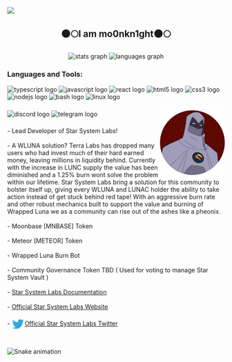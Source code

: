 ![](https://komarev.com/ghpvc/?username=mo0nkn1ght&label=Profile%20views&color=0e75b6&style=flat)
</br>

<h2 align="center">🌑🌕I am mo0nkn1ght🌑🌕</h2>

###

<div align="center">
  <img src="https://github-readme-stats.vercel.app/api?hide_title=false&hide_rank=false&show_icons=true&include_all_commits=true&count_private=true&disable_animations=false&theme=dracula&locale=en&hide_border=false&username=mo0nkn1ght" height="150" alt="stats graph"  />
  <img src="https://github-readme-stats.vercel.app/api/top-langs?locale=en&hide_title=false&layout=compact&card_width=320&langs_count=5&theme=dracula&hide_border=false&username=mo0nkn1ght" height="150" alt="languages graph"  />
</div>

###

<div align="left">
  <h3 align="left">Languages and Tools:</h3>
  <img src="https://cdn.jsdelivr.net/gh/devicons/devicon/icons/typescript/typescript-plain.svg" height="30" width="42" alt="typescript logo"  />
  <img src="https://cdn.jsdelivr.net/gh/devicons/devicon/icons/javascript/javascript-original.svg" height="30" width="42" alt="javascript logo"  />
  <img src="https://cdn.jsdelivr.net/gh/devicons/devicon/icons/react/react-original.svg" height="30" width="42" alt="react logo"  />
  <img src="https://cdn.jsdelivr.net/gh/devicons/devicon/icons/html5/html5-original.svg" height="30" width="42" alt="html5 logo"  />
  <img src="https://cdn.jsdelivr.net/gh/devicons/devicon/icons/css3/css3-original.svg" height="30" width="42" alt="css3 logo"  />
  <img src="https://cdn.jsdelivr.net/gh/devicons/devicon/icons/nodejs/nodejs-original.svg" height="30" width="42" alt="nodejs logo"  />
  <img src="https://cdn.jsdelivr.net/gh/devicons/devicon/icons/bash/bash-original.svg" height="30" width="42" alt="bash logo"  />
  <img src="https://cdn.jsdelivr.net/gh/devicons/devicon/icons/linux/linux-original.svg" height="30" width="42" alt="linux logo"  />
</div>

###

<img align="right" height="150" src="https://github.com/mo0nkn1ght/mo0nkn1ght/blob/main/assets/Moonknight-modified.png"  />

###

<div align="left">
  <img src="https://img.shields.io/static/v1?message=Discord&logo=discord&label=&color=7289DA&logoColor=white&labelColor=&style=for-the-badge" height="35" alt="discord logo"  />
  <img src="https://img.shields.io/static/v1?message=Telegram&logo=telegram&label=&color=2CA5E0&logoColor=white&labelColor=&style=for-the-badge" height="35" alt="telegram logo"  />
</div>

###

<p align="left">- Lead Developer of Star System Labs!<br><br>- A WLUNA solution? Terra Labs has dropped many users who had invest much of their hard earned money, leaving millions in liquidity behind. Currently with the increase in LUNC supply the value has been diminished and a 1.25% burn wont solve the problem within our lifetime. Star System Labs bring a solution for this community to bolster itself up, giving every WLUNA and LUNAC holder the ability to take action instead of get stuck behind red tape! With an aggressive burn rate and other robust mechanics built to support the value and burning of Wrapped Luna we as a community can rise out of the ashes like a pheonix.<br><br>- Moonbase [MNBASE] Token<br><br>- Meteor [METEOR] Token<br><br>- Wrapped Luna Burn Bot<br><br>- Community Governance Token TBD ( Used for voting to manage Star System Vault )<br><br>- <a href="https://mo0nkn1ght.gitbook.io/mo0nkn1ght/">Star System Labs Documentation</a><br><br>- <a href="https://starsystemlabs.com">Official Star System Labs Website</a><br><br>- <a href="https://twitter.com/StarSystem_Labs"> <img align="center" alt="Star System Labs Twitter" width="30px" src="https://github.com/mo0nkn1ght/mo0nkn1ght/blob/main/assets/twitter.png" />Official Star System Labs Twitter</a></p>

###

<br clear="both">

<img href="https://raw.githubusercontent.com/mo0nkn1ght/mo0nkn1ght/blob/main/assets/snake.svg" alt="Snake animation" />

###
